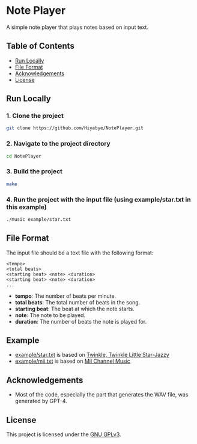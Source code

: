 # Note Player
A simple note player that plays notes based on input text.

## Table of Contents
- [Run Locally](#run-locally)
- [File Format](#file-format)
- [Acknowledgements](#acknowledgements)
- [License](#license)

## Run Locally

### 1. Clone the project
```bash
git clone https://github.com/Hiyabye/NotePlayer.git
```

### 2. Navigate to the project directory
```bash
cd NotePlayer
```

### 3. Build the project
```bash
make
```

### 4. Run the project with the input file (using example/star.txt in this example)
```bash
./music example/star.txt
```

## File Format

The input file should be a text file with the following format:
```
<tempo>
<total beats>
<starting beat> <note> <duration>
<starting beat> <note> <duration>
...
```

- **tempo**: The number of beats per minute.
- **total beats**: The total number of beats in the song.
- **starting beat**: The beat at which the note starts.
- **note**: The note to be played.
- **duration**: The number of beats the note is played for.

## Example
- [example/star.txt](example/star.txt) is based on [Twinkle, Twinkle Little Star-Jazzy](https://www.free-scores.com/download-sheet-music.php?pdf=16329)
- [example/mii.txt](example/mii.txt) is based on [Mii Channel Music](https://musescore.com/pimplup/mii-channel)

## Acknowledgements
- Most of the code, especially the part that generates the WAV file, was generated by GPT-4.

## License
This project is licensed under the [GNU GPLv3](https://choosealicense.com/licenses/gpl-3.0/).